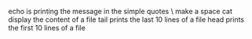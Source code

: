 echo  is printing the message in the simple quotes
\ make a space
cat display the content of a file
tail prints the last 10 lines of a file
head prints the first 10 lines of a file
